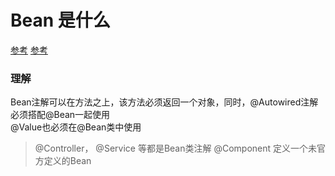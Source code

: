 # Bean 是什么
[参考](https://blog.csdn.net/suannai11/article/details/87898317)
[参考](https://blog.csdn.net/liuyueyi25/article/details/83244239)

### 理解
Bean注解可以在方法之上，该方法必须返回一个对象，同时，@Autowired注解必须搭配@Bean一起使用  
@Value也必须在@Bean类中使用
> @Controller， @Service 等都是Bean类注解
> @Component 定义一个未官方定义的Bean